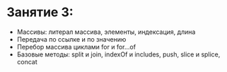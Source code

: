# Занятие 3:

- Массивы: литерал массива, элементы, индексация, длина
- Передача по ссылке и по значению
- Перебор массива циклами for и for...of
- Базовые методы: split и join, indexOf и includes, push, slice и splice, concat
